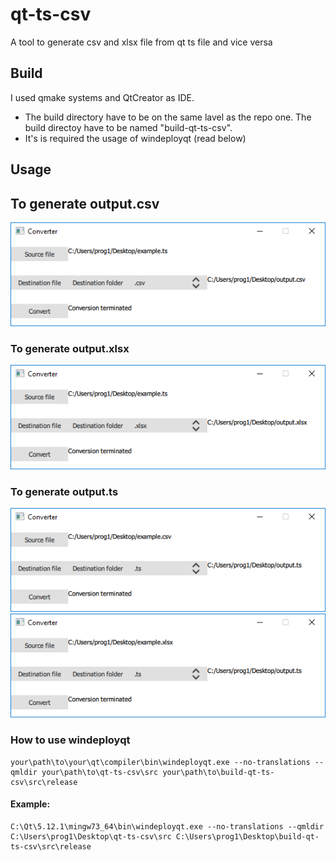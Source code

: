 # qt-ts-csv
A tool to generate csv and xlsx file from qt ts file and vice versa

## Build
I used qmake systems and QtCreator as IDE.  
* The build directory have to be on the same lavel as the repo one.
The build directoy have to be named "build-qt-ts-csv".  
* It's is required the usage of windeployqt (read below)

## Usage
## To generate output.csv  
![example conversion ts to csv](./doc/ts2csv.png)  
### To generate output.xlsx  
![example conversion ts to xlsx](./doc/ts2xlsx.png)  
### To generate output.ts  
![example conversion csv to ts](./doc/csv2ts.png)  
![example conversion xlsx to ts](./doc/xlsx2ts.png)  
### How to use windeployqt  
```
your\path\to\your\qt\compiler\bin\windeployqt.exe --no-translations --qmldir your\path\to\qt-ts-csv\src your\path\to\build-qt-ts-csv\src\release  
```
#### Example:  
```
C:\Qt\5.12.1\mingw73_64\bin\windeployqt.exe --no-translations --qmldir C:\Users\prog1\Desktop\qt-ts-csv\src C:\Users\prog1\Desktop\build-qt-ts-csv\src\release  
```
